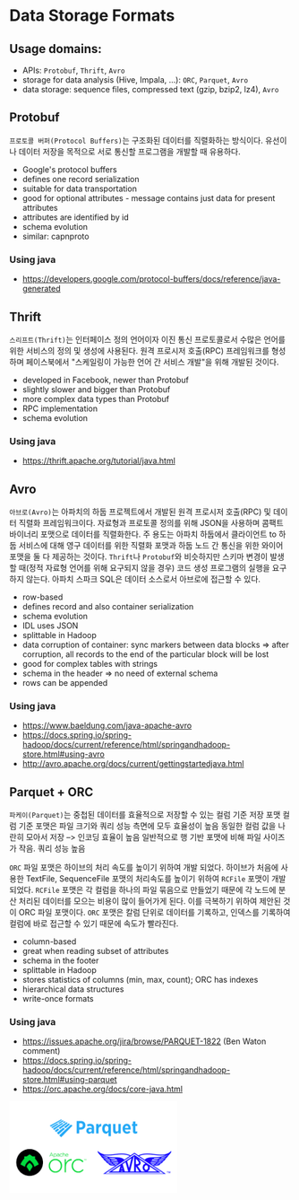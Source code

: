 # Data Storage Formats

## Usage domains:
   - APIs: `Protobuf`, `Thrift`, `Avro`
   - storage for data analysis (Hive, Impala, ...): `ORC`, `Parquet`, `Avro`
   - data storage: sequence files, compressed text (gzip, bzip2, lz4), `Avro`

## Protobuf
`프로토콜 버퍼(Protocol Buffers)`는 구조화된 데이터를 직렬화하는 방식이다. 유선이나 데이터 저장을 목적으로 서로 통신할 프로그램을 개발할 때 유용하다.

   - Google's protocol buffers
   - defines one record serialization
   - suitable for data transportation
   - good for optional attributes - message contains just data for present attributes
   - attributes are identified by id
   - schema evolution
   - similar: capnproto

### Using java
   - https://developers.google.com/protocol-buffers/docs/reference/java-generated

## Thrift
`스리프트(Thrift)`는 인터페이스 정의 언어이자 이진 통신 프로토콜로서 수많은 언어를 위한 서비스의 정의 및 생성에 사용된다.
원격 프로시저 호출(RPC) 프레임워크를 형성하며 페이스북에서 "스케일링이 가능한 언어 간 서비스 개발"을 위해 개발된 것이다. 

   - developed in Facebook, newer than Protobuf
   - slightly slower and bigger than Protobuf
   - more complex data types than Protobuf
   - RPC implementation
   - schema evolution

### Using java
   - https://thrift.apache.org/tutorial/java.html

## Avro
`아브로(Avro)`는 아파치의 하둡 프로젝트에서 개발된 원격 프로시저 호출(RPC) 및 데이터 직렬화 프레임워크이다. 자료형과 프로토콜 정의를 위해 JSON을 사용하며 콤팩트 바이너리 포맷으로 데이터를 직렬화한다. 
주 용도는 아파치 하둡에서 클라이언트 to 하둡 서비스에 대해 영구 데이터를 위한 직렬화 포맷과 하둡 노드 간 통신을 위한 와이어 포맷을 둘 다 제공하는 것이다.
`Thrift`나 `Protobuf`와 비슷하지만 스키마 변경이 발생할 때(정적 자료형 언어를 위해 요구되지 않을 경우) 코드 생성 프로그램의 실행을 요구하지 않는다.
아파치 스파크 SQL은 데이터 소스로서 아브로에 접근할 수 있다.

   - row-based
   - defines record and also container serialization
   - schema evolution
   - IDL uses JSON
   - splittable in Hadoop
   - data corruption of container: sync markers between data blocks => after corruption, all records to the end of the particular block will be lost
   - good for complex tables with strings
   - schema in the header => no need of external schema
   - rows can be appended

### Using java
   - https://www.baeldung.com/java-apache-avro
   - https://docs.spring.io/spring-hadoop/docs/current/reference/html/springandhadoop-store.html#using-avro
   - http://avro.apache.org/docs/current/gettingstartedjava.html

## Parquet + ORC
`파케이(Parquet)`는 중첩된 데이터를 효율적으로 저장할 수 있는 컬럼 기준 저장 포맷
컬럼 기준 포맷은 파일 크기와 쿼리 성능 측면에 모두 효율성이 높음
동일한 컬럼 값을 나란히 모아서 저장 –> 인코딩 효율이 높음
일반적으로 행 기반 포맷에 비해 파일 사이즈가 작음. 쿼리 성능 높음

`ORC` 파일 포맷은 하이브의 처리 속도를 높이기 위하여 개발 되었다. 
하이브가 처음에 사용한 TextFile, SequenceFile 포맷의 처리속도를 높이기 위하여 `RCFile` 포맷이 개발 되었다. 
`RCFile` 포맷은 각 컬럼을 하나의 파일 묶음으로 만들었기 때문에 각 노드에 분산 처리된 데이터를 모으는 비용이 많이 들어가게 된다. 
이를 극복하기 위하여 제안된 것이 ORC 파일 포맷이다.
`ORC` 포맷은 칼럼 단위로 데이터를 기록하고, 인덱스를 기록하여 컬럼에 바로 접근할 수 있기 때문에 속도가 빨라진다. 

   - column-based
   - great when reading subset of attributes
   - schema in the footer
   - splittable in Hadoop
   - stores statistics of columns (min, max, count); ORC has indexes
   - hierarchical data structures
   - write-once formats

### Using java
   - https://issues.apache.org/jira/browse/PARQUET-1822 (Ben Waton comment)
   - https://docs.spring.io/spring-hadoop/docs/current/reference/html/springandhadoop-store.html#using-parquet
   - https://orc.apache.org/docs/core-java.html

<img title="serialization" src="./images/avro_orc_parquet.png" alt="avro_orc_parquet.png" width="300px">

